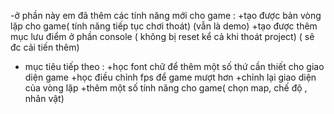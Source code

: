 -ở phần này em đã thêm các tính năng mới cho game :
+tạo được bản vòng lặp cho game( tính năng tiếp tục chơi thoát) (vẫn là demo)
+tạo được thêm mục lưu điểm ở phần console ( không bị reset kể cả khi thoát project) ( sẽ đc cải tiến thêm)

- mục tiêu tiếp theo :
+học font chữ để thêm một số thứ cần thiết cho giao diện game
+học điều chỉnh fps để game mượt hơn
+chỉnh lại giao diện của vòng lặp
+thêm một số tính năng cho game( chọn map, chế độ , nhân vật)
